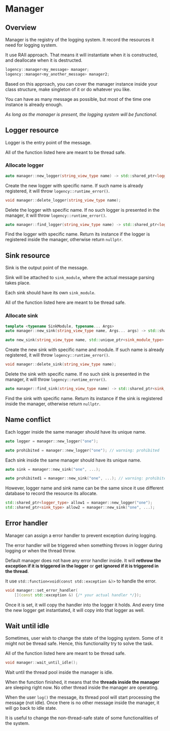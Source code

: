 # Manager

## Overview

Manager is the registry of the logging system. It record the resources it need for logging system.

It use RAII approach. That means it will instantiate when it is constructed, and deallocate when it is destructed.

```c++
logency::manager<my_message> manager;
logency::manager<my_another_message> manager2;
```

Based on this approach, you can cover the manager instance inside your class structure, make singleton of it or do whatever you like.

You can have as many message as possible, but most of the time one instance is already enough.

*As long as the manager is present, the logging system will be functional.*

## Logger resource

Logger is the entry point of the message.

All of the function listed here are meant to be thread safe.

### Allocate logger

```c++
auto manager::new_logger(string_view_type name) -> std::shared_ptr<logger_type>;
```

Create the new logger with specific name.
If such name is already registered, it will throw `logency::runtime_error()`.

```c++
void manager::delete_logger(string_view_type name);
```

Delete the logger with specific name.
If no such logger is presented in the manager, it will throw `logency::runtime_error()`.

```c++
auto manager::find_logger(string_view_type name) -> std::shared_ptr<logger_type>;
```

Find the logger with specific name.
Return its instance if the logger is registered inside the manager, otherwise return `nullptr`.

## Sink resource

Sink is the output point of the message.

Sink will be attached to `sink_module`, where the actual message parsing takes place.

Each sink should have its own `sink_module`.

All of the function listed here are meant to be thread safe.

### Allocate sink

```c++
template <typename SinkModule, typename... Args>
auto manager::new_sink(string_view_type name, Args... args) -> std::shared_ptr<sink_type>;

auto new_sink(string_view_type name, std::unique_ptr<sink_module_type> module) -> std::shared_ptr<sink_type>;
```

Create the new sink with specific name and module.
If such name is already registered, it will throw `logency::runtime_error()`.

```c++
void manager::delete_sink(string_view_type name);
```

Delete the sink with specific name.
If no such sink is presented in the manager, it will throw `logency::runtime_error()`.

```c++
auto manager::find_sink(string_view_type name) -> std::shared_ptr<sink_type>;
```

Find the sink with specific name.
Return its instance if the sink is registered inside the manager, otherwise return `nullptr`.

## Name conflict

Each logger inside the same manager should have its unique name.

```c++
auto logger = manager::new_logger("one");

auto prohibited = manager::new_logger("one"); // warning: prohibited
```

Each sink inside the same manager should have its unique name.

```c++
auto sink = manager::new_sink("one", ...);

auto prohibited1 = manager::new_sink("one", ...); // warning: prohibited
```

However, logger name and sink name can be the same since it use different database to record the resource its allocate.

```c++
std::shared_ptr<logger_type> allow1 = manager::new_logger("one");
std::shared_ptr<sink_type> allow2 = manager::new_sink("one", ...);
```

## Error handler

Manager can assign a error handler to prevent exception during logging.

The error handler will be triggered when something throws in logger during logging or when the thread throw.

Default manager does not have any error handler inside. It will **rethrow the exception if it is triggered in the logger** or **get ignored if it is triggered in the thread**.

It use `std::function<void(const std::exception &)>` to handle the error.

```c++
void manager::set_error_handler(
    [](const std::exception &) {/* your actual handler */});
```

Once it is set, it will copy the handler into the logger it holds. And every time the new logger get instantiated, it will copy into that logger as well.

## Wait until idle

Sometimes, user wish to change the state of the logging system. Some of it might not be thread safe.
Hence, this functionality try to solve the task.

All of the function listed here are meant to be thread safe.

```c++
void manager::wait_until_idle();
```

Wait until the thread pool inside the manager is idle.

When the function finished, it means that the **threads inside the manager** are sleeping right now. No other thread inside the manager are operating.

When the user `log()` the message, its thread pool will start processing the message (not idle).
Once there is no other message inside the manager, it will go back to idle state.

It is useful to change the non-thread-safe state of some functionalities of the system.
